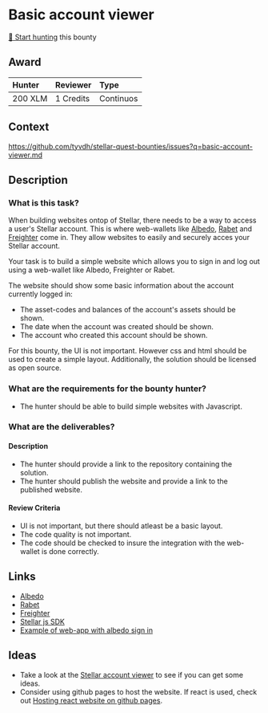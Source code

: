 # Basic account viewer

[🔵 Start hunting](https://github.com/tyvdh/stellar-quest-bounties/issues/new?assignees=&labels=&template=begin-the-hunt.md&title=%F0%9F%94%B5+%60basic-account-viewer%60) this bounty

## Award
| Hunter | Reviewer | Type
| :- | :- | :-
| 200 XLM | 1 Credits | Continuos

## Context
https://github.com/tyvdh/stellar-quest-bounties/issues?q=basic-account-viewer.md

## Description

### What is this task?

When building websites ontop of Stellar, there needs to be a way to access a user's Stellar account. This is where web-wallets like [Albedo](https://albedo.link/), [Rabet](https://rabet.io/) and [Freighter](https://www.freighter.app/) come in. They allow websites to easily and securely acces your Stellar account.

Your task is to build a simple website which allows you to sign in and log out using a web-wallet like Albedo, Freighter or Rabet.

The website should show some basic information about the account currently logged in:
 * The asset-codes and balances of the account's assets should be shown.
 * The date when the account was created should be shown.
 * The account who created this account should be shown.

For this bounty, the UI is not important. However css and html should be used to create a simple layout. Additionally, the solution should be licensed as open source.
 
### What are the requirements for the bounty hunter?
* The hunter should be able to build simple websites with Javascript.

### What are the deliverables?
#### Description
  - The hunter should provide a link to the repository containing the solution.
  - The hunter should publish the website and provide a link to the published website.

#### Review Criteria
  - UI is not important, but there should atleast be a basic layout.
  - The code quality is not important.
  - The code should be checked to insure the integration with the web-wallet is done correctly.


## Links
- [Albedo](https://albedo.link/)
- [Rabet](https://rabet.io/)
- [Freighter](https://www.freighter.app/)
- [Stellar js SDK](https://github.com/stellar/js-stellar-sdk)
- [Example of web-app with albedo sign in](https://app.lumenswap.io/swap)

## Ideas
 - Take a look at the [Stellar account viewer](https://github.com/stellar/account-viewer-v2) to see if you can get some ideas.
 - Consider using github pages to host the website. If react is used, check out [Hosting react website on github pages](https://github.com/gitname/react-gh-pages).
